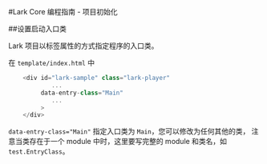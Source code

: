 #Lark Core 编程指南 - 项目初始化

##设置启动入口类

Lark 项目以标签属性的方式指定程序的入口类。

在 `template/index.html` 中

```javascript
    <div id="lark-sample" class="lark-player"
			...
         data-entry-class="Main"
         	...
		 >
    </div>
```

`data-entry-class="Main"` 指定入口类为 `Main`，您可以修改为任何其他的类，
注意当类存在于一个 module 中时，这里要写完整的 module 和类名，如 `test.EntryClass`。